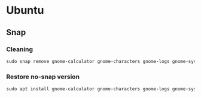 # Ubuntu
## Snap
### Cleaning
```markdown
sudo snap remove gnome-calculator gnome-characters gnome-logs gnome-system-monitor gnome-calendar
```
### Restore no-snap version
```markdown
sudo apt install gnome-calculator gnome-characters gnome-logs gnome-system-monitor gnome-calendar
```